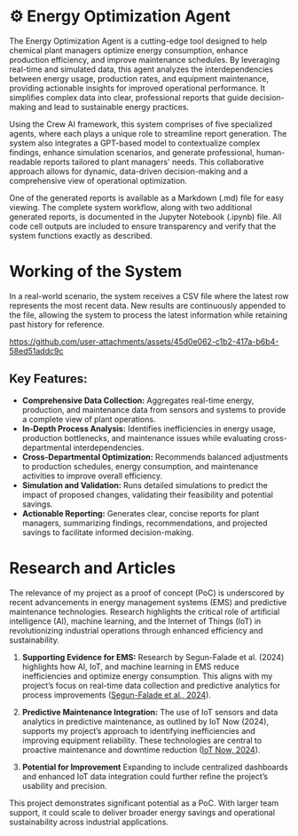# ⚙️ Energy Optimization Agent

The Energy Optimization Agent is a cutting-edge tool designed to help chemical plant managers optimize energy consumption, enhance production efficiency, and improve maintenance schedules. By leveraging real-time and simulated data, this agent analyzes the interdependencies between energy usage, production rates, and equipment maintenance, providing actionable insights for improved operational performance. It simplifies complex data into clear, professional reports that guide decision-making and lead to sustainable energy practices.  

Using the Crew AI framework, this system comprises of five specialized agents, where each plays a unique role to streamline report generation. The system also integrates a GPT-based model to contextualize complex findings, enhance simulation scenarios, and generate professional, human-readable reports tailored to plant managers' needs. This collaborative approach allows for dynamic, data-driven decision-making and a comprehensive view of operational optimization.  

One of the generated reports is available as a Markdown (.md) file for easy viewing. The complete system workflow, along with two additional generated reports, is documented in the Jupyter Notebook (.ipynb) file. All code cell outputs are included to ensure transparency and verify that the system functions exactly as described.  


# Working of the System
In a real-world scenario, the system receives a CSV file where the latest row represents the most recent data. New results are continuously appended to the file, allowing the system to process the latest information while retaining past history for reference.




https://github.com/user-attachments/assets/45d0e062-c1b2-417a-b6b4-58ed51addc9c





## Key Features:
- **Comprehensive Data Collection:** Aggregates real-time energy, production, and maintenance data from sensors and systems to provide a complete view of plant operations.  
- **In-Depth Process Analysis:** Identifies inefficiencies in energy usage, production bottlenecks, and maintenance issues while evaluating cross-departmental interdependencies.  
- **Cross-Departmental Optimization:** Recommends balanced adjustments to production schedules, energy consumption, and maintenance activities to improve overall efficiency.  
- **Simulation and Validation:** Runs detailed simulations to predict the impact of proposed changes, validating their feasibility and potential savings.  
- **Actionable Reporting:** Generates clear, concise reports for plant managers, summarizing findings, recommendations, and projected savings to facilitate informed decision-making.

# Research and Articles
The relevance of my project as a proof of concept (PoC) is underscored by recent advancements in energy management systems (EMS) and predictive maintenance technologies. Research highlights the critical role of artificial intelligence (AI), machine learning, and the Internet of Things (IoT) in revolutionizing industrial operations through enhanced efficiency and sustainability.
1. **Supporting Evidence for EMS:**
Research by Segun-Falade et al. (2024) highlights how AI, IoT, and machine learning in EMS reduce inefficiencies and optimize energy consumption. This aligns with my project’s focus on real-time data collection and predictive analytics for process improvements ([Segun-Falade et al., 2024](https://www.researchgate.net/publication/383847606_Developing_innovative_software_solutions_for_effective_energy_management_systems_in_industry)).

2. **Predictive Maintenance Integration:**
The use of IoT sensors and data analytics in predictive maintenance, as outlined by IoT Now (2024), supports my project’s approach to identifying inefficiencies and improving equipment reliability. These technologies are central to proactive maintenance and downtime reduction ([IoT Now, 2024](https://www.iot-now.com/2024/10/23/147629-power-of-predictive-maintenance-with-iot-reducing-downtime-and-costs/)).

3. **Potential for Improvement**
Expanding to include centralized dashboards and enhanced IoT data integration could further refine the project’s usability and precision.

This project demonstrates significant potential as a PoC. With larger team support, it could scale to deliver broader energy savings and operational sustainability across industrial applications.
